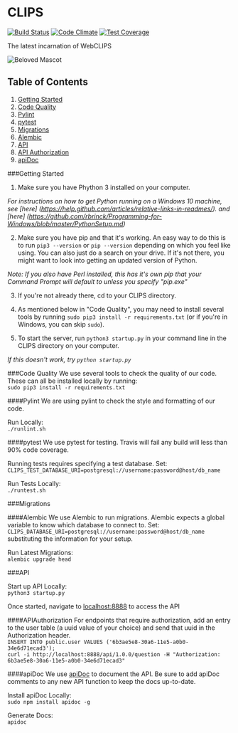 # CLIPS
[![Build Status](https://magnum.travis-ci.com/BYU-ODH/CLIPS.svg?token=ckqz5jFpqLxNdR6qseWY)](https://magnum.travis-ci.com/BYU-ODH/CLIPS)
[![Code Climate](https://codeclimate.com/repos/55357094e30ba07d9e002cc0/badges/75b9acd8c4700c9462e2/gpa.svg)](https://codeclimate.com/repos/55357094e30ba07d9e002cc0/feed)
[![Test Coverage](https://codeclimate.com/repos/55357094e30ba07d9e002cc0/badges/75b9acd8c4700c9462e2/coverage.svg)](https://codeclimate.com/repos/55357094e30ba07d9e002cc0/coverage)

The latest incarnation of WebCLIPS

![Beloved Mascot](alex.jpg)

## Table of Contents
1. [Getting Started](#Getting)
2. [Code Quality](#Code)
  1. [Pylint](#Pylint)
  2. [pytest](#pytest)
3. [Migrations](#Migrations)
  1. [Alembic](#Alembic)
4. [API](#API)
  1. [API Authorization](#APIAuthorization)
  2. [apiDoc](#apiDoc)

###Getting Started
1. Make sure you have Phython 3 installed on your computer.

*For instructions on how to get Python running on a Windows 10 machine, see [here] (https://help.github.com/articles/relative-links-in-readmes/). and [here] (https://github.com/rbrinck/Programming-for-Windows/blob/master/PythonSetup.md)*

2. Make sure you have pip and that it's working. An easy way to do this is to run `pip3 --version` or `pip --version` depending on which you feel like using. You can also just do a search on your drive. If it's not there, you might want to look into getting an updated version of Python.

*Note: If you also have Perl installed, this has it's own pip that your Command Prompt will default to unless you specify "pip.exe"*

3. If you're not already there, cd to your CLIPS directory.

4. As mentioned below in "Code Quality", you may need to install several tools by running `sudo pip3 install -r requirements.txt` (or if you're in Windows, you can skip `sudo`).

5. To start the server, run
`python3 startup.py` in your command line in the CLIPS directory on your computer.

*If this doesn't work, try `python startup.py`*

###Code Quality
We use several tools to check the quality of our code.  These can all be installed locally by running:<br>
`sudo pip3 install -r requirements.txt`

####Pylint
We are using pylint to check the style and formatting of our code.

Run Locally:<br>
`./runlint.sh`

####pytest
We use pytest for testing.  Travis will fail any build will less than 90% code coverage.

Running tests requires specifying a test database. Set:<br>
`CLIPS_TEST_DATABASE_URI=postgresql://username:password@host/db_name`<br>

Run Tests Locally:<br>
`./runtest.sh`

###Migrations

####Alembic
We use Alembic to run migrations.  Alembic expects a global variable to know which database to connect to.
Set:<br>
`CLIPS_DATABASE_URI=postgresql://username:password@host/db_name`<br>
substituting the information for your setup.<br>

Run Latest Migrations:<br>
`alembic upgrade head`

###API

Start up API Locally:<br>
`python3 startup.py`

Once started, navigate to [localhost:8888](http://localhost:8888) to access the API

####APIAuthorization
For endpoints that require authorization, add an entry to the user table (a uuid value of your choice) and send that uuid in the Authorization header.<br>
`INSERT INTO public.user VALUES ('6b3ae5e8-30a6-11e5-a0b0-34e6d71ecad3');`<br>
`curl -i http://localhost:8888/api/1.0.0/question -H "Authorization: 6b3ae5e8-30a6-11e5-a0b0-34e6d71ecad3"`

####apiDoc
We use [apiDoc](http://apidocjs.com/) to document the API.  Be sure to add apiDoc comments to any new API function to keep the docs up-to-date.

Install apiDoc Locally:<br>
`sudo npm install apidoc -g`

Generate Docs:<br>
`apidoc`
